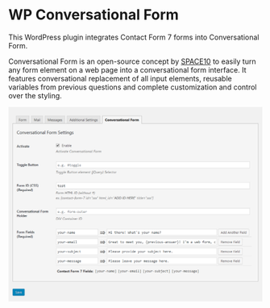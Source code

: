 # WP Conversational Form

This WordPress plugin integrates Contact Form 7 forms into Conversational Form.

Conversational Form is an open-source concept by <a href="https://www.space10.io">SPACE10</a> to easily turn any form element on a web page into a conversational form interface. It features conversational replacement of all input elements, reusable variables from previous questions and complete customization and control over the styling.

![Quick demo](https://raw.githubusercontent.com/vikrant8811/WP-Conversational-Form/master/screen01.png)
